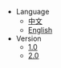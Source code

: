 - Language
    - [中文](/v1/zh-cn/)
    - [English](/v1/en/)
- Version
    - [1.0](/v1/zh-cn/)
    - [2.0](/v2/zh-cn/)
